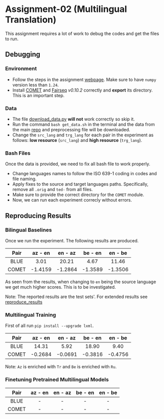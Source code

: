 # Assignment-02 (Multilingual Translation)

This assignment requires a lot of work to debug the codes and get the files to run.

## Debugging

### Environment

* Follow the steps in the assignment [webpage](http://phontron.com/class/multiling2022/assignment2.html). Make sure to have `numpy` version less than `1.24`.
* Install [COMET](https://github.com/Unbabel/COMET) and [Fairseq](https://github.com/facebookresearch/fairseq) *v0.10.2* correctly and **export** its directory. This is an important step.

### Data

* The file [download_data.py](./download_data.py) **will not** work correctly so skip it.
* Run the command `bash get_data.sh` in the terminal and the data from the main [repo](https://github.com/neulab/word-embeddings-for-nmt) and preprocessing file will be downloaded.
* Change the `src_lang` and `trg_lang` for each pair in the experiment as follows: **low resource** (`src_lang`) and **high resource** (`trg_lang`).

### Bash Files

Once the data is provided, we need to fix all bash file to work properly.
* Change languages names to follow the ISO 639-1 coding in codes and file naming.
* Apply fixes to the source and target languages paths. Specifically, remove all `.orig` and `ted-` from all files.
* Make sure to provide the correct directory for the `COMET` module.
* Now, we can run each experiment correcly without errors.


## Reproducing Results

### Bilingual Baselines

Once we run the experiment. The following results are produced.

| Pair | az - en | en - az | be - en | en - be |
| :--: | :--: | :--: | :--: | :--: |
| BLUE | 3.01 | 20.21 | 4.67 | 11.46 |
| COMET | -1.4159 | -1.2864 | -1.3589 | -1.3506 |

As seen from the results, when changing to `en` being the source language we get much higher scores. This is to be investigated.

Note: The reported results are the test sets'. For extended results see [reproduce_results](./reproduce_results.txt)

### Multilingual Training

First of all run `pip install --upgrade lxml`.

| Pair | az - en | en - az | be - en | en - be |
| :--: | :--: | :--: | :--: | :--: |
| BLUE | 14.31 | 5.92 | 18.90 | 9.40 |
| COMET | -0.2684 | -0.0691 | -0.3816 | -0.4756 |

Note: `Az` is enriched with `Tr` and `Be` is enriched with `Ru`.


### Finetuning Pretrained Multilingual Models

| Pair | az - en | en - az | be - en | en - be |
| :--: | :--: | :--: | :--: | :--: |
| BLUE | - | - | - | - |
| COMET | - | - | - | - |